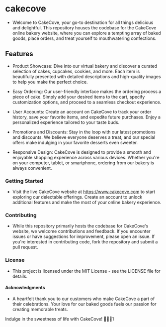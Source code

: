 # cakecove
  - Welcome to CakeCove, your go-to destination for all things delicious and delightful. This repository houses the codebase for the CakeCove online bakery website, where you can explore a tempting array of baked goods, place orders, and treat yourself to mouthwatering confections.

## Features
   * Product Showcase: Dive into our virtual bakery and discover a curated selection of cakes, cupcakes, cookies, and more. Each item is beautifully presented with detailed descriptions and high-quality images to help you make the perfect choice.

   * Easy Ordering: Our user-friendly interface makes the ordering process a piece of cake. Simply add your desired items to the cart, specify customization options, and proceed to a seamless checkout experience.

   * User Accounts: Create an account on CakeCove to track your order history, save your favorite items, and expedite future purchases. Enjoy a personalized experience tailored to your taste buds.

   * Promotions and Discounts: Stay in the loop with our latest promotions and discounts. We believe everyone deserves a treat, and our special offers make indulging in your favorite desserts even sweeter.

   * Responsive Design: CakeCove is designed to provide a smooth and enjoyable shopping experience across various devices. Whether you're on your computer, tablet, or smartphone, ordering from our bakery is always convenient.

### Getting Started
   - Visit the live CakeCove website at https://www.cakecove.com to start exploring our delectable offerings. Create an account to unlock additional features and make the most of your online bakery experience.

### Contributing
   - While this repository primarily hosts the codebase for CakeCove's website, we welcome contributions and feedback. If you encounter issues or have suggestions for improvement, please open an issue. If you're interested in contributing code, fork the repository and submit a pull request.

### License
   - This project is licensed under the MIT License - see the LICENSE file for details.

#### Acknowledgments
   * A heartfelt thank you to our customers who make CakeCove a part of their celebrations. Your love for our baked goods fuels our passion for creating memorable treats.

Indulge in the sweetness of life with CakeCove! 🎂🍰✨1